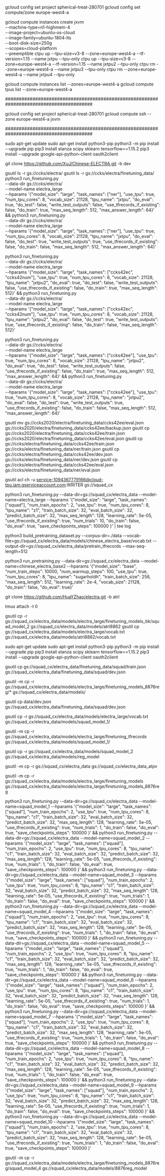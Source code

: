gcloud config set project spherical-treat-280701
gcloud config set compute/zone europe-west4-a

gcloud compute instances create jxvm \
       --machine-type=n1-highmem-4 \
       --image-project=ubuntu-os-cloud \
       --image-family=ubuntu-1804-lts  \
       --boot-disk-size=250g \
       --scopes=cloud-platform \
	   --preemptible
ctpu up --tpu-size=v3-8 --zone=europe-west4-a --tf-version=1.15 --name jxtpu --tpu-only
ctpu up --tpu-size=v3-8 --zone=europe-west4-a --tf-version=1.15 --name jxtpu2 --tpu-only
ctpu rm --zone=europe-west4-a --name jxtpu3 --tpu-only
ctpu rm --zone=europe-west4-a --name jxtpu4 --tpu-only
 
gcloud compute instances list --zones=europe-west4-a
gcloud compute tpus list --zone=europe-west4-a

########################################################################################

gcloud config set project spherical-treat-280701
gcloud compute ssh --zone europe-west4-a jxvm

########################################################################################

sudo apt-get update
sudo apt-get install python3-pip
python3 -m pip install --upgrade pip
pip3 install stanza scipy sklearn tensorflow==1.15.2
pip3 install --upgrade google-api-python-client oauth2client

git clone https://github.com/XuJ/Chinese-ELECTRA.git -b dev

gsutil ls -r gs://ccks/electra/
gsutil ls -r gs://ccks/electra/finetuning_data/
python3 run_finetuning.py \
    --data-dir  gs://ccks/electra/ \
    --model-name electra_large \
    --hparams '{"model_size": "large", "task_names": ["ner"], "use_tpu": true, "num_tpu_cores": 8, "vocab_size": 21128, "tpu_name": "jxtpu", "do_eval": true, "do_test": false, "write_test_outputs": false, "use_tfrecords_if_existing": false, "do_train": true, "max_seq_length": 512, "max_answer_length": 64}' && python3 run_finetuning.py \
    --data-dir  gs://ccks/electra/ \
    --model-name electra_large \
    --hparams '{"model_size": "large", "task_names": ["ner"], "use_tpu": true, "num_tpu_cores": 8, "vocab_size": 21128, "tpu_name": "jxtpu", "do_eval": false, "do_test": true, "write_test_outputs": true, "use_tfrecords_if_existing": false, "do_train": false, "max_seq_length": 512, "max_answer_length": 64}'

python3 run_finetuning.py \
    --data-dir  gs://ccks/electra/ \
    --model-name electra_large \
    --hparams '{"model_size": "large", "task_names": ["ccks42ec", "ccks42num"], "use_tpu": true, "num_tpu_cores": 8, "vocab_size": 21128, "tpu_name": "jxtpu2", "do_eval": true, "do_test": false, "write_test_outputs": false, "use_tfrecords_if_existing": false, "do_train": true, "max_seq_length": 512}' && python3 run_finetuning.py \
    --data-dir  gs://ccks/electra/ \
    --model-name electra_large \
    --hparams '{"model_size": "large", "task_names": ["ccks42ec", "ccks42num"], "use_tpu": true, "num_tpu_cores": 8, "vocab_size": 21128, "tpu_name": "jxtpu2", "do_eval": false, "do_test": true, "write_test_outputs": true, "use_tfrecords_if_existing": false, "do_train": false, "max_seq_length": 512}'

python3 run_finetuning.py \
    --data-dir  gs://ccks/electra/ \
    --model-name electra_large \
    --hparams '{"model_size": "large", "task_names": ["ccks42ee"], "use_tpu": true, "num_tpu_cores": 8, "vocab_size": 21128, "tpu_name": "jxtpu2", "do_eval": true, "do_test": false, "write_test_outputs": false, "use_tfrecords_if_existing": false, "do_train": true, "max_seq_length": 512, "max_answer_length": 64}' && python3 run_finetuning.py \
    --data-dir  gs://ccks/electra/ \
    --model-name electra_large \
    --hparams '{"model_size": "large", "task_names": ["ccks42ee"], "use_tpu": true, "num_tpu_cores": 8, "vocab_size": 21128, "tpu_name": "jxtpu2", "do_eval": false, "do_test": true, "write_test_outputs": true, "use_tfrecords_if_existing": false, "do_train": false, "max_seq_length": 512, "max_answer_length": 64}'

	
gsutil mv gs://ccks2020/electra/finetuning_data/ccks42ee/eval.json gs://ccks2020/electra/finetuning_data/ccks42ee/backup.json
gsutil cp gs://ccks2020/electra/finetuning_data/ccks42ee/train.json gs://ccks2020/electra/finetuning_data/ccks42ee/eval.json
gsutil cp gs://ccks/electra/finetuning_data/ccks42ee/train.json gs://ccks/electra/finetuning_data/ner/train.json
gsutil cp gs://ccks/electra/finetuning_data/ccks42ee/dev.json gs://ccks/electra/finetuning_data/ner/dev.json
gsutil cp gs://ccks/electra/finetuning_data/ccks42ee/eval.json gs://ccks/electra/finetuning_data/ner/eval.json

	
	
	
	
gsutil acl ch -u service-1094367779166@cloud-tpu.iam.gserviceaccount.com:WRITER gs://squad_cx

python3 run_finetuning.py   --data-dir=gs://squad_cx/electra_data --model-name=electra_large   --hparams '{"model_size": "large", "task_names": ["squad"], "num_train_epochs": 2, "use_tpu": true, "num_tpu_cores": 8, "tpu_name": "z1", "train_batch_size": 32, "eval_batch_size": 32, "predict_batch_size": 32, "max_seq_length": 128, "learning_rate": 5e-05, "use_tfrecords_if_existing": true, "num_trials": 10, "do_train": false, "do_eval": true, "save_checkpoints_steps": 100000 }' | tee log


python3 build_pretraining_dataset.py --corpus-dir=./data --vocab-file=gs://squad_cx/electra_data/models/chinese_electra_base/vocab.txt --output-dir=gs://squad_cx/electra_data/pretrain_tfrecords --max-seq-length=512

python3 run_pretraining.py --data-dir=gs://squad_cx/electra_data --model-name=chinese_electra_base2 --hparams '{"model_size": "base", "num_train_steps": 10000, "num_warmup_steps": 100, "use_tpu": true, "num_tpu_cores": 8, "tpu_name": "sugarholdh", "train_batch_size": 256, "max_seq_length": 512, "learning_rate": 2e-4, "vocab_size": 21128, "do_train": false, "do_eval": true}'

git clone https://github.com/HuaYZhao/electra.git -b atrl




tmux attach -t 0



gsutil cp -r gs://squad_cx/electra_data/models/electra_large/finetuning_models_bk/squad_model_2 gs://squad_cx/electra_data/models/atrl8862
gsutil cp gs://squad_cx/electra_data/models/electra_large/vocab.txt gs://squad_cx/electra_data/models/atrl8862/vocab.txt

sudo apt-get update
sudo apt-get install python3-pip
python3 -m pip install --upgrade pip
pip3 install stanza scipy sklearn tensorflow==1.15.2
pip3 install --upgrade google-api-python-client oauth2client

gsutil cp gs://squad_cx/electra_data/finetuning_data/squad/train.json gs://squad_cx/electra_data/finetuning_data/squad/dev.json

gsutil -m cp -r gs://squad_cx/electra_data/models/electra_large/finetuning_models_8876reg/* gs://squad_cx/electra_data/models/

gsutil cp data/dev.json gs://squad_cx/electra_data/finetuning_data/squad/dev.json

gsutil cp -r gs://squad_cx/electra_data/models/electra_large/vocab.txt gs://squad_cx/electra_data/models/squad_model_1/

gsutil -m cp -r gs://squad_cx/electra_data/models/electra_large/finetuning_tfrecords gs://squad_cx/electra_data/models/squad_model_1/

gsutil cp -r gs://squad_cx/electra_data/models/squad_model_2 gs://squad_cx/electra_data/models/reg_model

gsutil -m cp -r gs://squad_cx/electra_data gs://squad_cx/electra_data_atpv

gsutil -m cp -r gs://squad_cx/electra_data/models/electra_large/finetuning_models gs://squad_cx/electra_data/models/electra_large/finetuning_models_8876reg


python3 run_finetuning.py   --data-dir=gs://squad_cx/electra_data --model-name=squad_model_1   --hparams '{"model_size": "large", "task_names": ["squad"], "num_train_epochs": 2, "use_tpu": true, "num_tpu_cores": 8, "tpu_name": "c1", "train_batch_size": 32, "eval_batch_size": 32, "predict_batch_size": 32, "max_seq_length": 128, "learning_rate": 5e-05, "use_tfrecords_if_existing": true, "num_trials": 1, "do_train": false, "do_eval": true, "save_checkpoints_steps": 100000 }' && python3 run_finetuning.py   --data-dir=gs://squad_cx/electra_data --model-name=squad_model_2   --hparams '{"model_size": "large", "task_names": ["squad"], "num_train_epochs": 2, "use_tpu": true, "num_tpu_cores": 8, "tpu_name": "c1", "train_batch_size": 32, "eval_batch_size": 32, "predict_batch_size": 32, "max_seq_length": 128, "learning_rate": 5e-05, "use_tfrecords_if_existing": true, "num_trials": 1, "do_train": false, "do_eval": true, "save_checkpoints_steps": 100000 }' && python3 run_finetuning.py   --data-dir=gs://squad_cx/electra_data --model-name=squad_model_3   --hparams '{"model_size": "large", "task_names": ["squad"], "num_train_epochs": 2, "use_tpu": true, "num_tpu_cores": 8, "tpu_name": "c1", "train_batch_size": 32, "eval_batch_size": 32, "predict_batch_size": 32, "max_seq_length": 128, "learning_rate": 5e-05, "use_tfrecords_if_existing": true, "num_trials": 1, "do_train": false, "do_eval": true, "save_checkpoints_steps": 100000 }' && python3 run_finetuning.py   --data-dir=gs://squad_cx/electra_data --model-name=squad_model_4   --hparams '{"model_size": "large", "task_names": ["squad"], "num_train_epochs": 2, "use_tpu": true, "num_tpu_cores": 8, "tpu_name": "c1", "train_batch_size": 32, "eval_batch_size": 32, "predict_batch_size": 32, "max_seq_length": 128, "learning_rate": 5e-05, "use_tfrecords_if_existing": true, "num_trials": 1, "do_train": false, "do_eval": true, "save_checkpoints_steps": 100000 }' && python3 run_finetuning.py   --data-dir=gs://squad_cx/electra_data --model-name=squad_model_5   --hparams '{"model_size": "large", "task_names": ["squad"], "num_train_epochs": 2, "use_tpu": true, "num_tpu_cores": 8, "tpu_name": "c1", "train_batch_size": 32, "eval_batch_size": 32, "predict_batch_size": 32, "max_seq_length": 128, "learning_rate": 5e-05, "use_tfrecords_if_existing": true, "num_trials": 1, "do_train": false, "do_eval": true, "save_checkpoints_steps": 100000 }' && python3 run_finetuning.py   --data-dir=gs://squad_cx/electra_data --model-name=squad_model_6   --hparams '{"model_size": "large", "task_names": ["squad"], "num_train_epochs": 2, "use_tpu": true, "num_tpu_cores": 8, "tpu_name": "c1", "train_batch_size": 32, "eval_batch_size": 32, "predict_batch_size": 32, "max_seq_length": 128, "learning_rate": 5e-05, "use_tfrecords_if_existing": true, "num_trials": 1, "do_train": false, "do_eval": true, "save_checkpoints_steps": 100000 }' && python3 run_finetuning.py   --data-dir=gs://squad_cx/electra_data --model-name=squad_model_7   --hparams '{"model_size": "large", "task_names": ["squad"], "num_train_epochs": 2, "use_tpu": true, "num_tpu_cores": 8, "tpu_name": "c1", "train_batch_size": 32, "eval_batch_size": 32, "predict_batch_size": 32, "max_seq_length": 128, "learning_rate": 5e-05, "use_tfrecords_if_existing": true, "num_trials": 1, "do_train": false, "do_eval": true, "save_checkpoints_steps": 100000 }' && python3 run_finetuning.py   --data-dir=gs://squad_cx/electra_data --model-name=squad_model_8   --hparams '{"model_size": "large", "task_names": ["squad"], "num_train_epochs": 2, "use_tpu": true, "num_tpu_cores": 8, "tpu_name": "c1", "train_batch_size": 32, "eval_batch_size": 32, "predict_batch_size": 32, "max_seq_length": 128, "learning_rate": 5e-05, "use_tfrecords_if_existing": true, "num_trials": 1, "do_train": false, "do_eval": true, "save_checkpoints_steps": 100000 }' && python3 run_finetuning.py   --data-dir=gs://squad_cx/electra_data --model-name=squad_model_9   --hparams '{"model_size": "large", "task_names": ["squad"], "num_train_epochs": 2, "use_tpu": true, "num_tpu_cores": 8, "tpu_name": "c1", "train_batch_size": 32, "eval_batch_size": 32, "predict_batch_size": 32, "max_seq_length": 128, "learning_rate": 5e-05, "use_tfrecords_if_existing": true, "num_trials": 1, "do_train": false, "do_eval": true, "save_checkpoints_steps": 100000 }' && python3 run_finetuning.py   --data-dir=gs://squad_cx/electra_data --model-name=squad_model_10   --hparams '{"model_size": "large", "task_names": ["squad"], "num_train_epochs": 2, "use_tpu": true, "num_tpu_cores": 8, "tpu_name": "c1", "train_batch_size": 32, "eval_batch_size": 32, "predict_batch_size": 32, "max_seq_length": 128, "learning_rate": 5e-05, "use_tfrecords_if_existing": true, "num_trials": 1, "do_train": false, "do_eval": true, "save_checkpoints_steps": 100000 }' 


gsutil -m cp -r gs://squad_cx/electra_data/models/electra_large/finetuning_models_8876reg/squad_model_4 gs://squad_cx/electra_data/models/8876reg_model
